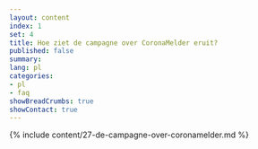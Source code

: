 ```yaml
---
layout: content
index: 1
set: 4
title: Hoe ziet de campagne over CoronaMelder eruit?
published: false
summary: 
lang: pl
categories:
- pl
- faq
showBreadCrumbs: true
showContact: true
---
```

{% include content/27-de-campagne-over-coronamelder.md %}
